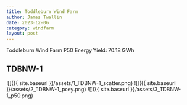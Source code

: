 ```yaml
---
title: Toddleburn Wind Farm
author: James Twallin
date: 2023-12-06
category: windfarm
layout: post
---
```

Toddleburn Wind Farm P50 Energy Yield: 70.18 GWh

TDBNW-1
-------------
![]({{ site.baseurl }}/assets/1_TDBNW-1_scatter.png)
![]({{ site.baseurl }}/assets/2_TDBNW-1_pcey.png)
![]({{ site.baseurl }}/assets/3_TDBNW-1_p50.png)

